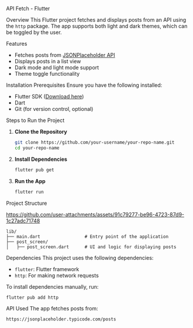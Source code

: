  API Fetch - Flutter

 Overview
This Flutter project fetches and displays posts from an API using the `http` package. The app supports both light and dark themes, which can be toggled by the user.

 Features
- Fetches posts from [JSONPlaceholder API](https://jsonplaceholder.typicode.com/posts)
- Displays posts in a list view
- Dark mode and light mode support
- Theme toggle functionality

 Installation
 Prerequisites
Ensure you have the following installed:
- Flutter SDK ([Download here](https://flutter.dev/docs/get-started/install))
- Dart
- Git (for version control, optional)

 Steps to Run the Project
1. **Clone the Repository**
   ```sh
   git clone https://github.com/your-username/your-repo-name.git
   cd your-repo-name
   ```

2. **Install Dependencies**
   ```sh
   flutter pub get
   ```

3. **Run the App**
   ```sh
   flutter run
   ```

 Project Structure

https://github.com/user-attachments/assets/91c79277-be96-4723-87d9-1c27adc71748


```
lib/
├── main.dart                 # Entry point of the application
├── post_screen/
│   ├── post_screen.dart      # UI and logic for displaying posts
```

 Dependencies
This project uses the following dependencies:
- `flutter`: Flutter framework
- `http`: For making network requests

To install dependencies manually, run:
```sh
flutter pub add http
```

 API Used
The app fetches posts from:
```
https://jsonplaceholder.typicode.com/posts
```



